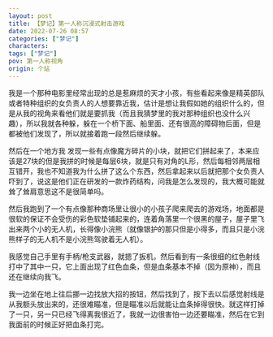```yaml
---
layout: post
title: 【梦记】第一人称沉浸式射击游戏
date: 2022-07-26 08:57
categories: ["梦记"]
characters: 
tags: ["梦记"]
pov: 第一人称视角
origin: 个站
---
```


我是一个那种电影里经常出现的总是惹麻烦的天才小孩，有些看起来像是精英部队或者特种组织的女负责人的人想要靠近我，估计是想让我假如她的组织什么的，但是从我的视角来看他们就是要抓我（而且我猜梦里的我对那种组织也没什么兴趣），所以我就各种躲，躲在一个桥下面、船里面、还有很高的障碍物后面，但是都被他们发现了，所以就接着跑一段然后继续躲。

然后在一个地方我 发现一些有点像魔方碎片的小块，就把它们拼起来了，本来应该是27块的但是我拼的时候是每层6块，就是只有对角的L形，然后每相邻两层相互错开，我也不知道我为什么拼了这么个东西，然后拿起来以后就把那个女负责人吓到了，说这是他们正在研发的一款炸药结构，问我是怎么发现的，我大概可能就耸了耸肩意思这不是很简单吗。

然后我跑到了一个有点像那种商场里让很小的小孩子爬来爬去的游戏场，地面都是很软的保证不会受伤的彩色软垫铺起来的，连着角落里一个很黑的屋子，屋子里飞出来两个小的无人机，长得像小浣熊（就像银护的那只但是小得多，而且只是小浣熊样子的无人机不是小浣熊驾驶着无人机）。

我感觉自己手里有手柄/枪支武器，就摁了扳机，然后看到有一条很细的红色射线打中了其中一只，它上面出现了红色血条，但是血条基本不掉（因为原神），而且还在继续向我飞。

我一边坐在地上往后挪一边找放大招的按钮，然后找到了，按下去以后感觉射线是从我额头放出来的，还很难瞄准，但是瞄准以后就能让血条掉得很快。就这样打掉了一只，另一只已经飞得离我很近了，我就一边很害怕一边还要瞄准，然后在它到我面前的时候正好把血条打完。

